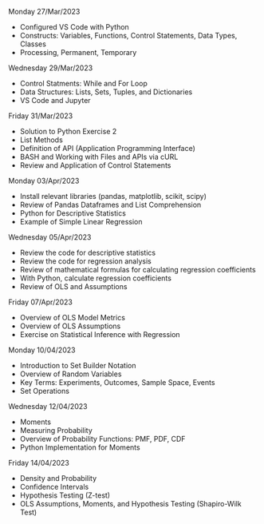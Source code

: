 Monday 27/Mar/2023
- Configured VS Code with Python
- Constructs: Variables, Functions, Control Statements, Data Types, Classes
- Processing, Permanent, Temporary

Wednesday 29/Mar/2023
- Control Statments: While and For Loop
- Data Structures: Lists, Sets, Tuples, and Dictionaries
- VS Code and Jupyter


Friday 31/Mar/2023
- Solution to Python Exercise 2
- List Methods
- Definition of API (Application Programming Interface)
- BASH and Working with Files and APIs via cURL
- Review and Application of Control Statements

Monday 03/Apr/2023
- Install relevant libraries (pandas, matplotlib, scikit, scipy)
- Review of Pandas Dataframes and List Comprehension
- Python for Descriptive Statistics
- Example of Simple Linear Regression


Wednesday 05/Apr/2023
- Review the code for descriptive statistics
- Review the code for regression analysis
- Review of mathematical formulas for calculating regression coefficients
- With Python, calculate regression coefficients
- Review of OLS and Assumptions


Friday 07/Apr/2023
- Overview of OLS Model Metrics
- Overview of OLS Assumptions
- Exercise on Statistical Inference with Regression


Monday 10/04/2023
- Introduction to Set Builder Notation
- Overview of Random Variables
- Key Terms: Experiments, Outcomes, Sample Space, Events
- Set Operations


Wednesday 12/04/2023
- Moments
- Measuring Probability
- Overview of Probability Functions: PMF, PDF, CDF
- Python Implementation for Moments


Friday 14/04/2023
- Density and Probability
- Confidence Intervals
- Hypothesis Testing (Z-test)
- OLS Assumptions, Moments, and Hypothesis Testing (Shapiro-Wilk Test)